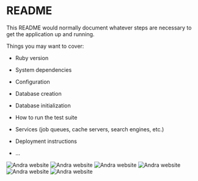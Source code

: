 # README

This README would normally document whatever steps are necessary to get the
application up and running.

Things you may want to cover:

* Ruby version

* System dependencies

* Configuration

* Database creation

* Database initialization

* How to run the test suite

* Services (job queues, cache servers, search engines, etc.)

* Deployment instructions

* ...

![Andra website](/rmimg/iamge2.png?raw=true "Optional Title")
![Andra website](/rmimg/iamge4.png?raw=true "Optional Title")
![Andra website](/rmimg/iamge5.png?raw=true "Optional Title")
![Andra website](/rmimg/iamge6.png?raw=true "Optional Title")
![Andra website](/rmimg/iamge1.png?raw=true "Optional Title")
![Andra website](/rmimg/iamge3.png?raw=true "Optional Title")
